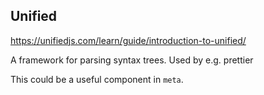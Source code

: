 
## Unified

https://unifiedjs.com/learn/guide/introduction-to-unified/

A framework for parsing syntax trees. Used by e.g. prettier

This could be a useful component in `meta`.